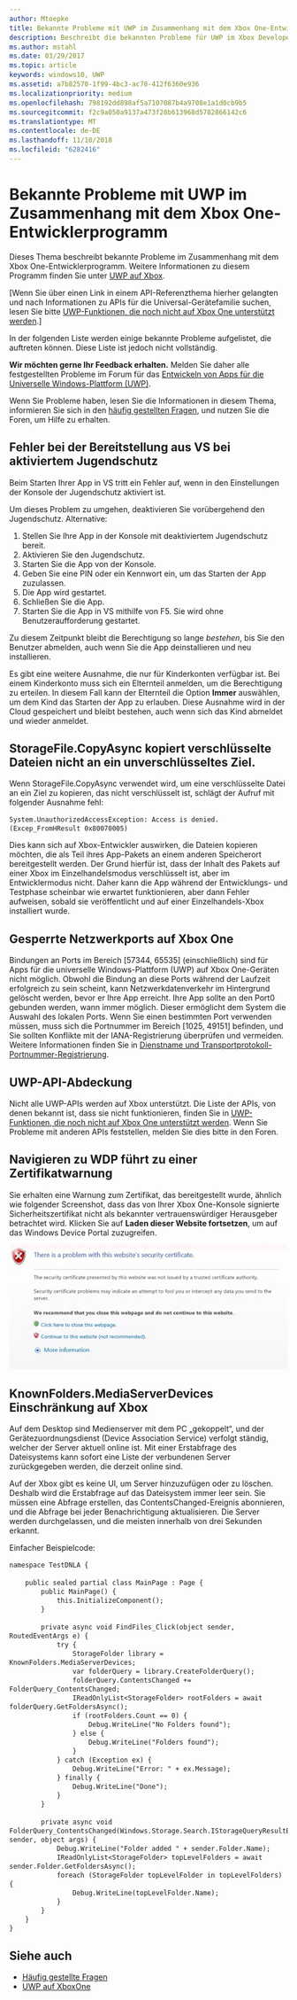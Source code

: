 ```yaml
---
author: Mtoepke
title: Bekannte Probleme mit UWP im Zusammenhang mit dem Xbox One-Entwicklerprogramm
description: Beschreibt die bekannten Probleme für UWP im Xbox Developer-Programm.
ms.author: mstahl
ms.date: 03/29/2017
ms.topic: article
keywords: windows10, UWP
ms.assetid: a7b82570-1f99-4bc3-ac78-412f6360e936
ms.localizationpriority: medium
ms.openlocfilehash: 798192dd898af5a7107087b4a9708e1a1d0cb9b5
ms.sourcegitcommit: f2c9a050a9137a473f28b613968d5782866142c6
ms.translationtype: MT
ms.contentlocale: de-DE
ms.lasthandoff: 11/10/2018
ms.locfileid: "6282416"
---
```

# <a name="known-issues-with-uwp-on-xbox-developer-program"></a>Bekannte Probleme mit UWP im Zusammenhang mit dem Xbox One-Entwicklerprogramm

Dieses Thema beschreibt bekannte Probleme im Zusammenhang mit dem Xbox One-Entwicklerprogramm. Weitere Informationen zu diesem Programm finden Sie unter [UWP auf Xbox](index.md). 

\[Wenn Sie über einen Link in einem API-Referenzthema hierher gelangten und nach Informationen zu APIs für die Universal-Gerätefamilie suchen, lesen Sie bitte [UWP-Funktionen, die noch nicht auf Xbox One unterstützt werden](http://go.microsoft.com/fwlink/?LinkID=760755).\]

In der folgenden Liste werden einige bekannte Probleme aufgelistet, die auftreten können. Diese Liste ist jedoch nicht vollständig. 

**Wir möchten gerne Ihr Feedback erhalten.** Melden Sie daher alle festgestellten Probleme im Forum für das [Entwickeln von Apps für die Universelle Windows-Plattform (UWP)](https://social.msdn.microsoft.com/forums/windowsapps/home?forum=wpdevelop). 

Wenn Sie Probleme haben, lesen Sie die Informationen in diesem Thema, informieren Sie sich in den [häufig gestellten Fragen](frequently-asked-questions.md), und nutzen Sie die Foren, um Hilfe zu erhalten.

 
## <a name="deploying-from-vs-fails-with-parental-controls-turned-on"></a>Fehler bei der Bereitstellung aus VS bei aktiviertem Jugendschutz

Beim Starten Ihrer App in VS tritt ein Fehler auf, wenn in den Einstellungen der Konsole der Jugendschutz aktiviert ist.

Um dieses Problem zu umgehen, deaktivieren Sie vorübergehend den Jugendschutz. Alternative:
1. Stellen Sie Ihre App in der Konsole mit deaktiviertem Jugendschutz bereit.
2. Aktivieren Sie den Jugendschutz.
3. Starten Sie die App von der Konsole.
4. Geben Sie eine PIN oder ein Kennwort ein, um das Starten der App zuzulassen.
5. Die App wird gestartet.
6. Schließen Sie die App.
7. Starten Sie die App in VS mithilfe von F5. Sie wird ohne Benutzeraufforderung gestartet.

Zu diesem Zeitpunkt bleibt die Berechtigung so lange _bestehen_, bis Sie den Benutzer abmelden, auch wenn Sie die App deinstallieren und neu installieren.
 
Es gibt eine weitere Ausnahme, die nur für Kinderkonten verfügbar ist. Bei einem Kinderkonto muss sich ein Elternteil anmelden, um die Berechtigung zu erteilen. In diesem Fall kann der Elternteil die Option **Immer** auswählen, um dem Kind das Starten der App zu erlauben. Diese Ausnahme wird in der Cloud gespeichert und bleibt bestehen, auch wenn sich das Kind abmeldet und wieder anmeldet.

## <a name="storagefilecopyasync-fails-to-copy-encrypted-files-to-unencrypted-destination"></a>StorageFile.CopyAsync kopiert verschlüsselte Dateien nicht an ein unverschlüsseltes Ziel. 

Wenn StorageFile.CopyAsync verwendet wird, um eine verschlüsselte Datei an ein Ziel zu kopieren, das nicht verschlüsselt ist, schlägt der Aufruf mit folgender Ausnahme fehl:

```
System.UnauthorizedAccessException: Access is denied. (Excep_FromHResult 0x80070005)
```

Dies kann sich auf Xbox-Entwickler auswirken, die Dateien kopieren möchten, die als Teil ihres App-Pakets an einem anderen Speicherort bereitgestellt werden. Der Grund hierfür ist, dass der Inhalt des Pakets auf einer Xbox im Einzelhandelsmodus verschlüsselt ist, aber im Entwicklermodus nicht. Daher kann die App während der Entwicklungs- und Testphase scheinbar wie erwartet funktionieren, aber dann Fehler aufweisen, sobald sie veröffentlicht und auf einer Einzelhandels-Xbox installiert wurde.
 

## <a name="blocked-networking-ports-on-xbox-one"></a>Gesperrte Netzwerkports auf Xbox One

Bindungen an Ports im Bereich [57344, 65535] (einschließlich) sind für Apps für die universelle Windows-Plattform (UWP) auf Xbox One-Geräten nicht möglich. Obwohl die Bindung an diese Ports während der Laufzeit erfolgreich zu sein scheint, kann Netzwerkdatenverkehr im Hintergrund gelöscht werden, bevor er Ihre App erreicht. Ihre App sollte an den Port0 gebunden werden, wann immer möglich. Dieser ermöglicht dem System die Auswahl des lokalen Ports. Wenn Sie einen bestimmten Port verwenden müssen, muss sich die Portnummer im Bereich [1025, 49151] befinden, und Sie sollten Konflikte mit der IANA-Registrierung überprüfen und vermeiden. Weitere Informationen finden Sie in [Dienstname und Transportprotokoll-Portnummer-Registrierung](http://www.iana.org/assignments/service-names-port-numbers/service-names-port-numbers.xhtml).

## <a name="uwp-api-coverage"></a>UWP-API-Abdeckung

Nicht alle UWP-APIs werden auf Xbox unterstützt. Die Liste der APIs, von denen bekannt ist, dass sie nicht funktionieren, finden Sie in [UWP-Funktionen, die noch nicht auf Xbox One unterstützt werden](http://go.microsoft.com/fwlink/p/?LinkId=760755). Wenn Sie Probleme mit anderen APIs feststellen, melden Sie dies bitte in den Foren. 


## <a name="navigating-to-wdp-causes-a-certificate-warning"></a>Navigieren zu WDP führt zu einer Zertifikatwarnung

Sie erhalten eine Warnung zum Zertifikat, das bereitgestellt wurde, ähnlich wie folgender Screenshot, dass das von Ihrer Xbox One-Konsole signierte Sicherheitszertifikat nicht als bekannter vertrauenswürdiger Herausgeber betrachtet wird. Klicken Sie auf **Laden dieser Website fortsetzen**, um auf das Windows Device Portal zuzugreifen.

![Warnung zum Sicherheitszertifikat der Website](images/security_cert_warning.jpg)


## <a name="knownfoldersmediaserverdevices-caveat-on-xbox"></a>KnownFolders.MediaServerDevices Einschränkung auf Xbox

Auf dem Desktop sind Medienserver mit dem PC „gekoppelt“, und der Gerätezuordnungsdienst (Device Association Service) verfolgt ständig, welcher der Server aktuell online ist. Mit einer Erstabfrage des Dateisystems kann sofort eine Liste der verbundenen Server zurückgegeben werden, die derzeit online sind.

Auf der Xbox gibt es keine UI, um Server hinzuzufügen oder zu löschen. Deshalb wird die Erstabfrage auf das Dateisystem immer leer sein. Sie müssen eine Abfrage erstellen, das ContentsChanged-Ereignis abonnieren, und die Abfrage bei jeder Benachrichtigung aktualisieren. Die Server werden durchgelassen, und die meisten innerhalb von drei Sekunden erkannt.

Einfacher Beispielcode:

```
namespace TestDNLA {

    public sealed partial class MainPage : Page {
        public MainPage() {
            this.InitializeComponent();
        }

        private async void FindFiles_Click(object sender, RoutedEventArgs e) {
            try {
                StorageFolder library = KnownFolders.MediaServerDevices;
                var folderQuery = library.CreateFolderQuery();
                folderQuery.ContentsChanged += FolderQuery_ContentsChanged;
                IReadOnlyList<StorageFolder> rootFolders = await folderQuery.GetFoldersAsync();
                if (rootFolders.Count == 0) {
                    Debug.WriteLine("No Folders found");
                } else {
                    Debug.WriteLine("Folders found");
                }
            } catch (Exception ex) {
                Debug.WriteLine("Error: " + ex.Message);
            } finally {
                Debug.WriteLine("Done");
            }
        }

        private async void FolderQuery_ContentsChanged(Windows.Storage.Search.IStorageQueryResultBase sender, object args) {
            Debug.WriteLine("Folder added " + sender.Folder.Name);
            IReadOnlyList<StorageFolder> topLevelFolders = await sender.Folder.GetFoldersAsync();
            foreach (StorageFolder topLevelFolder in topLevelFolders) {
                Debug.WriteLine(topLevelFolder.Name);
            }
        }
    }
}
```

## <a name="see-also"></a>Siehe auch
- [Häufig gestellte Fragen](frequently-asked-questions.md)
- [UWP auf XboxOne](index.md)
